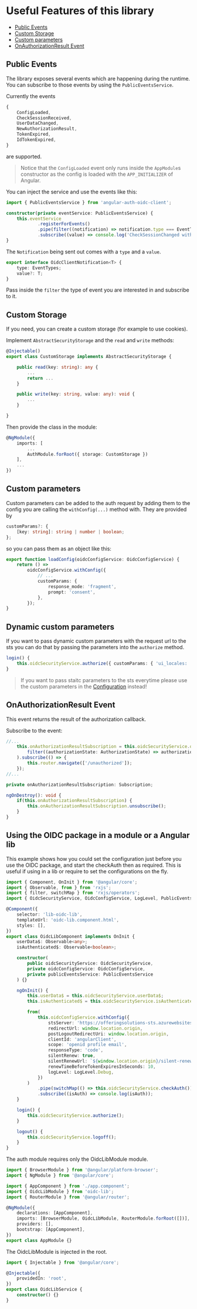 # Useful Features of this library

-   [Public Events](#public-events)
-   [Custom Storage](#custom-storage)
-   [Custom parameters](#custom-parameters)
-   [OnAuthorizationResult Event](#onauthorizationresult-event)

## Public Events

The library exposes several events which are happening during the runtime. You can subscribe to those events by using the `PublicEventsService`.

Currently the events

```typescript
{
    ConfigLoaded,
    CheckSessionReceived,
    UserDataChanged,
    NewAuthorizationResult,
    TokenExpired,
    IdTokenExpired,
}
```

are supported.

> Notice that the `ConfigLoaded` event only runs inside the `AppModule`s constructor as the config is loaded with the `APP_INITIALIZER` of Angular.

You can inject the service and use the events like this:

```typescript
import { PublicEventsService } from 'angular-auth-oidc-client';

constructor(private eventService: PublicEventsService) {
    this.eventService
            .registerForEvents()
            .pipe(filter((notification) => notification.type === EventTypes.CheckSessionReceived))
            .subscribe((value) => console.log('CheckSessionChanged with value ', value));
}
```

The `Notification` being sent out comes with a `type` and a `value`.

```ts
export interface OidcClientNotification<T> {
    type: EventTypes;
    value?: T;
}
```

Pass inside the `filter` the type of event you are interested in and subscribe to it.

## Custom Storage

If you need, you can create a custom storage (for example to use cookies).

Implement `AbstractSecurityStorage` and the `read` and `write` methods:

```typescript
@Injectable()
export class CustomStorage implements AbstractSecurityStorage {

    public read(key: string): any {
        ...
        return ...
    }

    public write(key: string, value: any): void {
        ...
    }

}
```

Then provide the class in the module:

```typescript
@NgModule({
    imports: [
        ...
        AuthModule.forRoot({ storage: CustomStorage })
    ],
    ...
})
```

## Custom parameters

Custom parameters can be added to the auth request by adding them to the config you are calling the `withConfig(...)` method with. They are provided by

```typescript
customParams?: {
    [key: string]: string | number | boolean;
};
```

so you can pass them as an object like this:

```typescript
export function loadConfig(oidcConfigService: OidcConfigService) {
    return () =>
        oidcConfigService.withConfig({
            // ...
            customParams: {
                response_mode: 'fragment',
                prompt: 'consent',
            },
        });
}
```

## Dynamic custom parameters

If you want to pass dynamic custom parameters with the request url to the sts you can do that by passing the parameters into the `authorize` method.

```typescript
login() {
    this.oidcSecurityService.authorize({ customParams: { 'ui_locales: 'de-CH' });
}

```

> If you want to pass staitc parameters to the sts everytime please use the custom parameters in the [Configuration](configuration.md) instead!

## OnAuthorizationResult Event

This event returns the result of the authorization callback.

Subscribe to the event:

```typescript
//...
    this.onAuthorizationResultSubscription = this.oidcSecurityService.onAuthorizationResult.pipe(
        filter((authorizationState: AuthorizationState) => authorizationResult.authorizationState === AuthorizationState.unauthorized)
    ).subscribe(() => {
        this.router.navigate(['/unauthorized']);
    });
//...

private onAuthorizationResultSubscription: Subscription;

ngOnDestroy(): void {
    if(this.onAuthorizationResultSubscription) {
        this.onAuthorizationResultSubscription.unsubscribe();
    }
}
```

## Using the OIDC package in a module or a Angular lib

This example shows how you could set the configuration just before you use the OIDC package, and start the checkAuth then as required.
This is useful if using in a lib or require to set the configurations on the fly.

```typescript
import { Component, OnInit } from '@angular/core';
import { Observable, from } from 'rxjs';
import { filter, switchMap } from 'rxjs/operators';
import { OidcSecurityService, OidcConfigService, LogLevel, PublicEventsService, EventTypes } from 'angular-auth-oidc-client';

@Component({
    selector: 'lib-oidc-lib',
    templateUrl: 'oidc-lib.component.html',
    styles: [],
})
export class OidcLibComponent implements OnInit {
    userData$: Observable<any>;
    isAuthenticated$: Observable<boolean>;

    constructor(
        public oidcSecurityService: OidcSecurityService,
        private oidcConfigService: OidcConfigService,
        private publicEventsService: PublicEventsService
    ) {}

    ngOnInit() {
        this.userData$ = this.oidcSecurityService.userData$;
        this.isAuthenticated$ = this.oidcSecurityService.isAuthenticated$;

        from(
            this.oidcConfigService.withConfig({
                stsServer: 'https://offeringsolutions-sts.azurewebsites.net',
                redirectUrl: window.location.origin,
                postLogoutRedirectUri: window.location.origin,
                clientId: 'angularClient',
                scope: 'openid profile email',
                responseType: 'code',
                silentRenew: true,
                silentRenewUrl: `${window.location.origin}/silent-renew.html`,
                renewTimeBeforeTokenExpiresInSeconds: 10,
                logLevel: LogLevel.Debug,
            })
        )
            .pipe(switchMap(() => this.oidcSecurityService.checkAuth()))
            .subscribe((isAuth) => console.log(isAuth));
    }

    login() {
        this.oidcSecurityService.authorize();
    }

    logout() {
        this.oidcSecurityService.logoff();
    }
}
```

The auth module requires only the OidcLibModule module.

```typescript
import { BrowserModule } from '@angular/platform-browser';
import { NgModule } from '@angular/core';

import { AppComponent } from './app.component';
import { OidcLibModule } from 'oidc-lib';
import { RouterModule } from '@angular/router';

@NgModule({
    declarations: [AppComponent],
    imports: [BrowserModule, OidcLibModule, RouterModule.forRoot([])],
    providers: [],
    bootstrap: [AppComponent],
})
export class AppModule {}
```

The OidcLibModule is injected in the root.

```typescript
import { Injectable } from '@angular/core';

@Injectable({
    providedIn: 'root',
})
export class OidcLibService {
    constructor() {}
}
```
